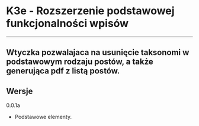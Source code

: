 
# K3e - Rozszerzenie podstawowej funkcjonalności wpisów

------------------
Wtyczka pozwalajaca na usunięcie taksonomi w podstawowym rodzaju postów, a także generująca pdf z listą postów.
------------------
## Wersje

0.0.1a
- Podstawowe elementy.